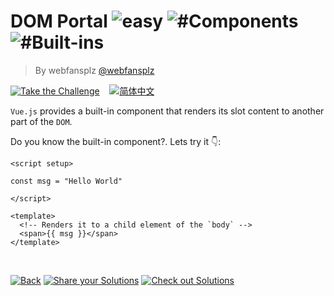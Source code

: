 <!--info-header-start--><h1>DOM Portal <img src="https://img.shields.io/badge/-easy-7aad0c" alt="easy"/> <img src="https://img.shields.io/badge/-%23Components-999" alt="#Components"/> <img src="https://img.shields.io/badge/-%23Built--ins-999" alt="#Built-ins"/></h1><blockquote><p>By webfansplz <a href="https://github.com/webfansplz" target="_blank">@webfansplz</a></p></blockquote><p><a href="https://sfc.vuejs.org/#eyJBcHAudnVlIjoiPHNjcmlwdCBzZXR1cD5cblxuY29uc3QgbXNnID0gXCJIZWxsbyBXb3JsZFwiXG5cbjwvc2NyaXB0PlxuXG48dGVtcGxhdGU+XG4gIDwhLS0gUmVuZGVycyBpdHMgdG8gYSBjaGlsZCBlbGVtZW50IG9mIHRoZSBgYm9keWAgLS0+XG4gIDxzcGFuPnt7IG1zZyB9fTwvc3Bhbj5cbjwvdGVtcGxhdGU+XG4ifQ==" target="_blank"><img src="https://img.shields.io/badge/-Take%20the%20Challenge-213547?logo=vue.js&logoColor=42b883" alt="Take the Challenge"/></a> &nbsp;&nbsp;&nbsp;<a href="./README.zh-CN.md" target="_blank"><img src="https://img.shields.io/badge/-%E7%AE%80%E4%BD%93%E4%B8%AD%E6%96%87-gray" alt="简体中文"/></a> </p><!--info-header-end-->


`Vue.js` provides a built-in component that renders its slot content to another part of the `DOM`. 

Do you know the built-in component?. Lets try it 👇: 

```vue
<script setup>

const msg = "Hello World"

</script>

<template>
  <!-- Renders it to a child element of the `body` -->
  <span>{{ msg }}</span>
</template>


```

<!--info-footer-start--><br><a href="../../README.md" target="_blank"><img src="https://img.shields.io/badge/-Back-grey" alt="Back"/></a> <a href="https://github.com/webfansplz/vuejs-challenges/issues/new?labels=answer,en&template=0-answer.md&title=13%20-%20DOM%20Portal" target="_blank"><img src="https://img.shields.io/badge/-Share%20your%20Solutions-teal" alt="Share your Solutions"/></a> <a href="https://github.com/webfansplz/vuejs-challenges/issues?q=label%3A13+label%3Aanswer" target="_blank"><img src="https://img.shields.io/badge/-Check%20out%20Solutions-de5a77?logo=awesome-lists&logoColor=white" alt="Check out Solutions"/></a> <!--info-footer-end-->
